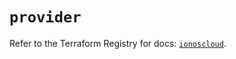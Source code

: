 # `provider`

Refer to the Terraform Registry for docs: [`ionoscloud`](https://registry.terraform.io/providers/ionos-cloud/ionoscloud/6.5.5/docs).
